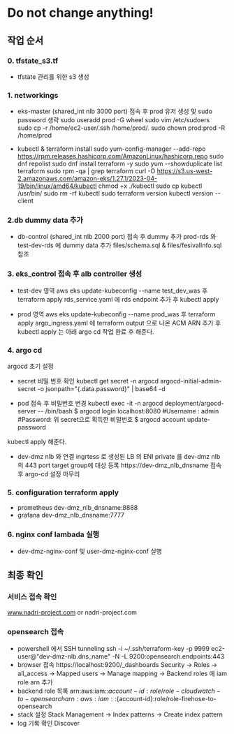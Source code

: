 # Do not change anything!

##  작업 순서

### 0. tfstate_s3.tf
- tfstate 관리를 위한 s3 생성

### 1. networkings
- eks-master (shared_int nlb 3000 port) 접속 후 prod 유저 생성 및 sudo password 생략
sudo useradd prod -G wheel
sudo vim /etc/sudoers           
sudo cp -r /home/ec2-user/.ssh /home/prod/.
sudo chown prod:prod -R /home/prod

- kubectl & terraform install
sudo yum-config-manager --add-repo https://rpm.releases.hashicorp.com/AmazonLinux/hashicorp.repo
sudo dnf repolist 
sudo dnf install terraform -y 
sudo yum --showduplicate list terraform 
sudo rpm -qa | grep terraform 
curl -O https://s3.us-west-2.amazonaws.com/amazon-eks/1.27.1/2023-04-19/bin/linux/amd64/kubectl
chmod +x ./kubectl
sudo cp kubectl /usr/bin/
sudo rm -rf kubectl
sudo terraform version
kubectl version --client

### 2.db dummy data 추가
- db-control (shared_int nlb 2000 port) 접속 후 dummy 추가
prod-rds 와 test-dev-rds 에 dummy data 추가 
files/schema.sql & files/fesivalInfo.sql 참조

### 3. eks_control 접속 후 alb controller 생성
- test-dev 영역
aws eks update-kubeconfig --name test_dev_was 후 terraform apply
rds_service.yaml 에 rds endpoint 추가 후 kubectl apply

- prod 영역
aws eks update-kubeconfig --name prod_was 후 terraform apply
argo_ingress.yaml 에 terraform output 으로 나온 ACM ARN 추가 후 kubectl apply 는 아래 argo cd 작업 완료 후 해준다.

### 4. argo cd
argocd 초기 설정
- secret 비밀 번호 확인
kubectl get secret -n argocd argocd-initial-admin-secret -o jsonpath="{.data.password}" | base64 -d

- pod 접속 후 비밀번호 변경
kubectl exec -it -n argocd deployment/argocd-server -- /bin/bash
$ argocd login localhost:8080
#Username : admin
#Password: 위 secret으로 획득한 비밀번호
$ argocd account update-password

kubectl apply 해준다.

- dev-dmz nlb 와 연결
ingrtess 로 생성된 LB 의 ENI private 를 dev-dmz nlb 의 443 port target group에 대상 등록
https://dev-dmz_nlb_dnsname 접속 후 argo-cd 설정 마무리

### 5. configuration terraform apply
- prometheus
dev-dmz_nlb_dnsname:8888
- grafana
dev-dmz_nlb_dnsname:7777

### 6. nginx conf lambada 실행
- dev-dmz-nginx-conf 및 user-dmz-nginx-conf 실행
## 최종 확인
### 서비스 접속 확인
www.nadri-project.com or nadri-project.com
### opensearch 접속
- powershell 에서 SSH tunneling
ssh -i ~/.ssh/terraform-key -p 9999 ec2-user@"dev-dmz-nlb.dns_name" -N -L 9200:opensearch.endpoints:443
- browser 접속
https://localhost:9200/_dashboards
Security -> Roles -> all_access -> Mapped users -> Manage mapping
-> Backend roles 에 iam role arn 추가
- backend role 목록
arn:aws:iam::${account-id}:role/role-cloudwatch-to-opensearch
arn:aws:iam::${account-id}:role/role-firehose-to-opensearch
- stack 설정
Stack Management -> Index patterns -> Create index pattern
- log 기록 확인
Discover